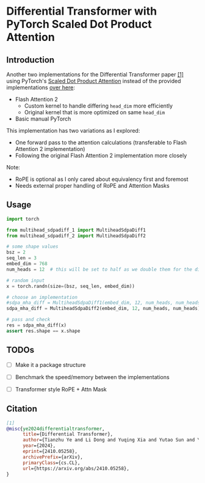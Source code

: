 # Differential Transformer with PyTorch Scaled Dot Product Attention

## Introduction
Another two implementations for the Differential Transformer paper [[1]](#citation) using PyTorch's
[Scaled Dot Product Attention](https://pytorch.org/docs/stable/generated/torch.nn.functional.scaled_dot_product_attention.html) instead
of the provided implementations [over here](https://github.com/microsoft/unilm/tree/master/Diff-Transformer): 
- Flash Attention 2 
  - Custom kernel to handle differing `head_dim` more efficiently
  - Original kernel that is more optimized on same `head_dim`
- Basic manual PyTorch

This implementation has two variations as I explored:
- One forward pass to the attention calculations (transferable to Flash Attention 2 implementation)
- Following the original Flash Attention 2 implementation more closely

Note:
- RoPE is optional as I only cared about equivalency first and foremost
- Needs external proper handling of RoPE and Attention Masks 


## Usage
```python
import torch

from multihead_sdpadiff_1 import MultiheadSdpaDiff1
from multihead_sdpadiff_2 import MultiheadSdpaDiff2

# some shape values
bsz = 2
seq_len = 3
embed_dim = 768
num_heads = 12  # this will be set to half as we double them for the diff 

# random input
x = torch.randn(size=(bsz, seq_len, embed_dim))

# choose an implementation
#sdpa_mha_diff = MultiheadSdpaDiff1(embed_dim, 12, num_heads, num_heads)
sdpa_mha_diff = MultiheadSdpaDiff2(embed_dim, 12, num_heads, num_heads)

# pass and check
res = sdpa_mha_diff(x)
assert res.shape == x.shape
```


## TODOs
- [ ] Make it a package structure
- [ ] Benchmark the speed/memory between the implementations
- [ ] Transformer style RoPE + Attn Mask


## Citation

```bibtex
[1]
@misc{ye2024differentialtransformer,
      title={Differential Transformer}, 
      author={Tianzhu Ye and Li Dong and Yuqing Xia and Yutao Sun and Yi Zhu and Gao Huang and Furu Wei},
      year={2024},
      eprint={2410.05258},
      archivePrefix={arXiv},
      primaryClass={cs.CL},
      url={https://arxiv.org/abs/2410.05258}, 
}
```
